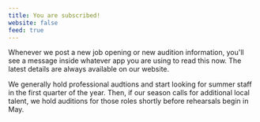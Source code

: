 ```yaml
---
title: You are subscribed!
website: false
feed: true
---
```


Whenever we post a new job opening or new audition information, you'll see a message inside whatever app you are using to read this now. The latest details are always available on our website.

We generally hold professional audtions and start looking for summer staff in the first quarter of the year. Then, if our season calls for additional local talent, we hold auditions for those roles shortly before rehearsals begin in May.
